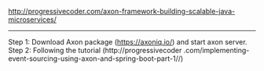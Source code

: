 http://progressivecoder.com/axon-framework-building-scalable-java-microservices/

-----------------
Step 1: Download Axon package (https://axoniq.io/) and start axon server.
Step 2: Following the tutorial (http://progressivecoder
.com/implementing-event-sourcing-using-axon-and-spring-boot-part-1//)

